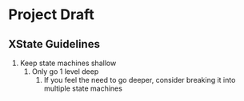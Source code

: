 # Project Draft

## XState Guidelines

1. Keep state machines shallow
   1.  Only go 1 level deep
       1.  If you feel the need to go deeper, consider breaking it into multiple state machines  